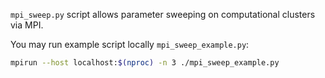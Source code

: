 `mpi_sweep.py` script allows parameter sweeping on computational clusters via MPI.

You may run example script locally `mpi_sweep_example.py`:
```bash
mpirun --host localhost:$(nproc) -n 3 ./mpi_sweep_example.py
```
